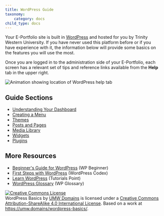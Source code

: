 ```yaml
---
title: WordPress Guide
taxonomy:
    category: docs
child_type: docs
---
```



Your E-Portfolio site is built in [WordPress](http://wordpress.org/) and hosted for you by Trinity Western University. If you have never used this platform before or if you have experience with it, the information below will provide some basics on the features you will use the most.

Once you are logged in to the administration side of your E-Portfolio, each screen has a relevant set of tips and reference links available from the **Help** tab in the upper right.

![Animation showing location of WordPress help tab](http://create.twu.ca/eportfolios/files/2018/08/contextual-help.gif)

Guide Sections
--------------

-   [Understanding Your Dashboard](https://create.twu.ca/eportfolios/wordpress/understanding-your-dashboard/)
-   [Creating a Menu](https://create.twu.ca/eportfolios/wordpress/creating-a-menu/)
-   [Themes](https://create.twu.ca/eportfolios/wordpress/themes/)
-   [Posts and Pages](https://create.twu.ca/eportfolios/wordpress/posts-and-pages/)
-   [Media Library](https://create.twu.ca/eportfolios/wordpress/media-library/)
-   [Widgets](https://create.twu.ca/eportfolios/wordpress/widgets/)
-   [Plugins](https://create.twu.ca/eportfolios/wordpress/plugins/)

More Resources
--------------

-   [Beginner's Guide for WordPress](http://www.wpbeginner.com/) (WP Beginner)
-   [First Steps with WordPress](https://codex.wordpress.org/First_Steps_With_WordPress) (WordPress Codex)
-   [Learn WordPress](https://www.tutorialspoint.com/wordpress/) (Tutorials Point)
-   [WordPress Glossary](https://www.wpglossary.net/) (WP Glossary)

<a rel="license" href="http://creativecommons.org/licenses/by-sa/4.0/"><img alt="Creative Commons License" style="border-width:0" src="https://i.creativecommons.org/l/by-sa/4.0/88x31.png" /></a><br /><span xmlns:dct="http://purl.org/dc/terms/" property="dct:title">WordPress Basics</span> by <a xmlns:cc="http://creativecommons.org/ns#" href="https://umw.domains/wordpress-basics/" property="cc:attributionName" rel="cc:attributionURL">UMW Domains</a> is licensed under a <a rel="license" href="http://creativecommons.org/licenses/by-sa/4.0/">Creative Commons Attribution-ShareAlike 4.0 International License</a>. Based on a work at <a xmlns:dct="http://purl.org/dc/terms/" href="https://umw.domains/wordpress-basics/" rel="dct:source">https://umw.domains/wordpress-basics/</a>.
